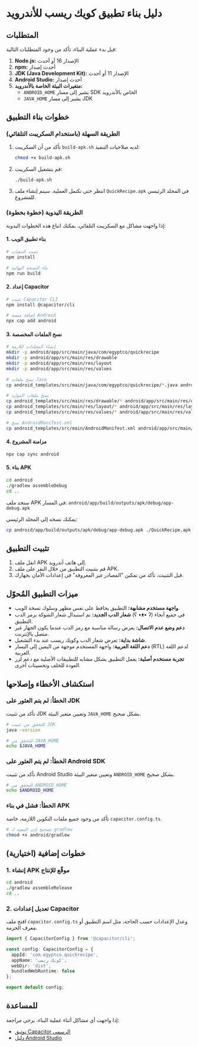 # دليل بناء تطبيق كويك ريسب للأندرويد

## المتطلبات

قبل بدء عملية البناء، تأكد من وجود المتطلبات التالية:

1. **Node.js:** الإصدار 16 أو أحدث
2. **npm:** أحدث إصدار
3. **JDK (Java Development Kit):** الإصدار 11 أو أحدث
4. **Android Studio:** أحدث إصدار
5. **متغيرات البيئة الخاصة بالأندرويد:**
   - `ANDROID_HOME` يشير إلى مسار SDK الخاص بالأندرويد
   - `JAVA_HOME` يشير إلى مسار JDK

## خطوات بناء التطبيق

### الطريقة السهلة (باستخدام السكريبت التلقائي)

1. تأكد من أن السكريبت `build-apk.sh` لديه صلاحيات التنفيذ:
   ```bash
   chmod +x build-apk.sh
   ```

2. قم بتشغيل السكريبت:
   ```bash
   ./build-apk.sh
   ```

3. انتظر حتى تكتمل العملية. سيتم إنشاء ملف `QuickRecipe.apk` في المجلد الرئيسي للمشروع.

### الطريقة اليدوية (خطوة بخطوة)

إذا واجهت مشاكل مع السكريبت التلقائي، يمكنك اتباع هذه الخطوات اليدوية:

#### 1. بناء تطبيق الويب

```bash
# تثبيت التبعيات
npm install

# بناء النسخة النهائية
npm run build
```

#### 2. إعداد Capacitor

```bash
# تثبيت Capacitor CLI
npm install @capacitor/cli

# إضافة منصة Android
npx cap add android
```

#### 3. نسخ الملفات المخصصة

```bash
# إنشاء المجلدات اللازمة
mkdir -p android/app/src/main/java/com/egyptco/quickrecipe
mkdir -p android/app/src/main/res/drawable
mkdir -p android/app/src/main/res/layout
mkdir -p android/app/src/main/res/values

# نسخ ملفات Java
cp android_templates/src/main/java/com/egyptco/quickrecipe/*.java android/app/src/main/java/com/egyptco/quickrecipe/

# نسخ ملفات الموارد
cp android_templates/src/main/res/drawable/* android/app/src/main/res/drawable/
cp android_templates/src/main/res/layout/* android/app/src/main/res/layout/
cp android_templates/src/main/res/values/* android/app/src/main/res/values/

# نسخ AndroidManifest.xml
cp android_templates/src/main/AndroidManifest.xml android/app/src/main/AndroidManifest.xml
```

#### 4. مزامنة المشروع

```bash
npx cap sync android
```

#### 5. بناء APK

```bash
cd android
./gradlew assembleDebug
cd ..
```

ستجد ملف APK في المسار:
`android/app/build/outputs/apk/debug/app-debug.apk`

يمكنك نسخه إلى المجلد الرئيسي:
```bash
cp android/app/build/outputs/apk/debug/app-debug.apk ./QuickRecipe.apk
```

## تثبيت التطبيق

1. انقل ملف APK إلى هاتف أندرويد.
2. قم بتثبيت التطبيق من خلال النقر على ملف APK.
3. قبل التثبيت، تأكد من تمكين "المصادر غير المعروفة" في إعدادات الأمان بجهازك.

## ميزات التطبيق المُحوّل

- **واجهة مستخدم مشابهة:** التطبيق يحافظ على نفس مظهر وسلوك نسخة الويب.
- **شعار الدب الجديد:** تم استبدال شعار الشوكة برمز الدب (ʕ •ᴥ• ʔ) في جميع أنحاء التطبيق.
- **دعم وضع عدم الاتصال:** يعرض رسالة مناسبة مع رمز الدب عندما يكون الجهاز غير متصل بالإنترنت.
- **شاشة بداية:** تعرض شعار الدب وكويك ريسب عند بدء التشغيل.
- **دعم اللغة العربية:** واجهة المستخدم موجهة من اليمين إلى اليسار (RTL) لدعم اللغة العربية.
- **تجربة مستخدم أصلية:** يعمل التطبيق بشكل مشابه للتطبيقات الأصلية مع دعم لزر العودة للخلف وتحسينات أخرى.

## استكشاف الأخطاء وإصلاحها

### الخطأ: لم يتم العثور على JDK

تأكد من تثبيت JDK وتعيين متغير البيئة `JAVA_HOME` بشكل صحيح.

```bash
# للتحقق من تثبيت JDK
java -version

# للتحقق من JAVA_HOME
echo $JAVA_HOME
```

### الخطأ: لم يتم العثور على Android SDK

تأكد من تثبيت Android Studio وتعيين متغير البيئة `ANDROID_HOME` بشكل صحيح.

```bash
# للتحقق من ANDROID_HOME
echo $ANDROID_HOME
```

### الخطأ: فشل في بناء APK

تأكد من وجود جميع ملفات التكوين اللازمة، خاصة `capacitor.config.ts`.

```bash
# تصحيح إذن التنفيذ لـ gradlew
chmod +x android/gradlew
```

## خطوات إضافية (اختيارية)

### 1. إنشاء APK موقّع للإنتاج

```bash
cd android
./gradlew assembleRelease
cd ..
```

### 2. تعديل إعدادات Capacitor

افتح ملف `capacitor.config.ts` وعدل الإعدادات حسب الحاجة، مثل اسم التطبيق أو معرف الحزمة.

```typescript
import { CapacitorConfig } from '@capacitor/cli';

const config: CapacitorConfig = {
  appId: 'com.egyptco.quickrecipe',
  appName: 'كويك ريسب',
  webDir: 'dist',
  bundledWebRuntime: false
};

export default config;
```

## للمساعدة

إذا واجهت أي مشاكل أثناء عملية البناء، يرجى مراجعة:

- [توثيق Capacitor الرسمي](https://capacitorjs.com/docs)
- [دليل Android Studio](https://developer.android.com/studio/intro)